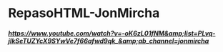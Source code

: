 # RepasoHTML-JonMircha


##### https://www.youtube.com/watch?v=-oK6zL01fNM&amp;list=PLvq-jIkSeTUZYcX9SYwVe7f66afwd9qk_&amp;ab_channel=jonmircha
